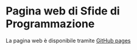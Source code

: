 # Pagina web di Sfide di Programmazione

La pagina web è disponibile tramite [GitHub pages](https://sfidediprogrammazioneunivr.github.io)
